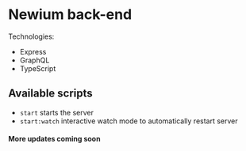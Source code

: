 # Newium back-end

Technologies:
 - Express
 - GraphQL
 - TypeScript

## Available scripts
 - `start` starts the server
 - `start:watch` interactive watch mode to automatically restart server

#### More updates coming soon
